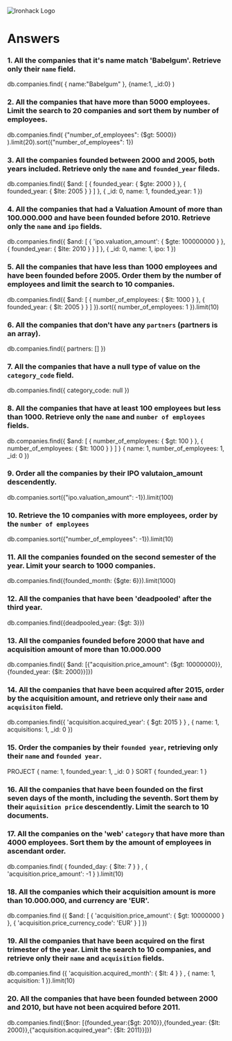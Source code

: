 ![Ironhack Logo](https://i.imgur.com/1QgrNNw.png)

# Answers

### 1. All the companies that it's name match 'Babelgum'. Retrieve only their `name` field.

<!-- Your Code Goes Here -->
db.companies.find( { name:"Babelgum" }, {name:1, _id:0} )

### 2. All the companies that have more than 5000 employees. Limit the search to 20 companies and sort them by **number of employees**.

<!-- It didn't specified if I should sort before or after the limiting the search to 20. --> 
db.companies.find( {"number_of_employees": {$gt: 5000}} ).limit(20).sort({"number_of_employees": 1})

### 3. All the companies founded between 2000 and 2005, both years included. Retrieve only the `name` and `founded_year` fileds.

<!-- Your Code Goes Here -->
db.companies.find({
 $and: [
  {
   founded_year: {
    $gte: 2000
   }
  },
  {
   founded_year: {
    $lte: 2005
   }
  }
 ]
}, {
 _id: 0,
 name: 1,
 founded_year: 1
})


### 4. All the companies that had a Valuation Amount of more than 100.000.000 and have been founded before 2010. Retrieve only the `name` and `ipo` fields.

<!-- Your Code Goes Here -->
db.companies.find({
 $and: [
  {
   'ipo.valuation_amount': {
    $gte: 100000000
   }
  },
  {
   founded_year: {
    $lte: 2010
   }
  }
 ]
}, {
 _id: 0,
 name: 1,
 ipo: 1
})

### 5. All the companies that have less than 1000 employees and have been founded before 2005. Order them by the number of employees and limit the search to 10 companies.

<!-- Your Code Goes Here -->
db.companies.find({
 $and: [
  {
   number_of_employees: {
    $lt: 1000
   }
  },
  {
   founded_year: {
    $lt: 2005
   }
  }
 ]
}).sort({
 number_of_employees: 1
}).limit(10)

### 6. All the companies that don't have any `partners` (partners is an array).

<!-- Your Code Goes Here -->
db.companies.find({
 partners: []
})


### 7. All the companies that have a null type of value on the `category_code` field.

<!-- Your Code Goes Here -->

db.companies.find({ category_code: null })

### 8. All the companies that have at least 100 employees but less than 1000. Retrieve only the `name` and `number of employees` fields.

<!-- Your Code Goes Here -->

db.companies.find({
 $and: [
  {
   number_of_employees: {
    $gt: 100
   }
  },
  {
   number_of_employees: {
    $lt: 1000
   }
  }
 ]
} {
 name: 1,
 number_of_employees: 1,
 _id: 0
})

### 9. Order all the companies by their IPO valutaion_amount descendently.

<!-- Your Code Goes Here -->
db.companies.sort({"ipo.valuation_amount": -1}).limit(100)

### 10. Retrieve the 10 companies with more employees, order by the `number of employees`

<!-- Your Code Goes Here -->
db.companies.sort({"number_of_employees": -1}).limit(10)

### 11. All the companies founded on the second semester of the year. Limit your search to 1000 companies.

<!-- Your Code Goes Here -->
db.companies.find({founded_month: {$gte: 6}}).limit(1000)

### 12. All the companies that have been 'deadpooled' after the third year.

<!-- Your Code Goes Here -->
db.companies.find({deadpooled_year: {$gt: 3}})

### 13. All the companies founded before 2000 that have and acquisition amount of more than 10.000.000

<!-- Your Code Goes Here -->
db.companies.find({ $and: [{"acquisition.price_amount": {$gt: 10000000}}, {founded_year: {$lt: 2000}}]})

### 14. All the companies that have been acquired after 2015, order by the acquisition amount, and retrieve only their `name` and `acquisiton` field.

<!-- Your Code Goes Here -->
db.companies.find({ 
 'acquisition.acquired_year': {
  $gt: 2015
 }
} , {
 name: 1,
 acquisitions: 1,
 _id: 0
})

### 15. Order the companies by their `founded year`, retrieving only their `name` and `founded year`.

<!-- Your Code Goes Here -->
PROJECT
{
 name: 1,
 founded_year: 1,
 _id: 0
}
SORT
{
 founded_year: 1
}

### 16. All the companies that have been founded on the first seven days of the month, including the seventh. Sort them by their `aquisition price` descendently. Limit the search to 10 documents.

<!-- Your Code Goes Here -->

### 17. All the companies on the 'web' `category` that have more than 4000 employees. Sort them by the amount of employees in ascendant order.

<!-- Your Code Goes Here -->

db.companies.find( {
 founded_day: {
  $lte: 7
 }
} , {
 'acquisition.price_amount': -1
} ).limit(10)

### 18. All the companies which their acquisition amount is more than 10.000.000, and currency are 'EUR'.

<!-- Your Code Goes Here -->
db.companies.find ({
 $and: [
  {
   'acquisition.price_amount': {
    $gt: 10000000
   }
  },
  {
   'acquisition.price_currency_code': 'EUR'
  }
 ]
})

### 19. All the companies that have been acquired on the first trimester of the year. Limit the search to 10 companies, and retrieve only their `name` and `acquisition` fields.

<!-- Your Code Goes Here -->
db.companies.find ({
 'acquisition.acquired_month': {
  $lt: 4
 }
} , {
 name: 1,
 acquisition: 1
}).limit(10)

### 20. All the companies that have been founded between 2000 and 2010, but have not been acquired before 2011.

<!-- Your Code Goes Here -->
db.companies.find({$nor: [{founded_year:{$gt: 2010}},{founded_year: {$lt: 2000}},{"acquisition.acquired_year": {$lt: 2011}}]})